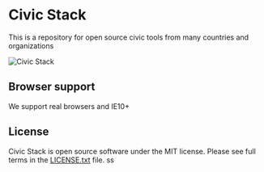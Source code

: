 # Civic Stack
This is a repository for open source civic tools from many countries and organizations

![Civic Stack](https://cldup.com/fch4kOvICp.png)

## Browser support

We support real browsers and IE10+

## License

Civic Stack is open source software under the MIT license. Please see full terms in the [LICENSE.txt](https://github.com/DemocraciaEnRed/wikirepository/blob/development/LICENSE.txt) file.
ss
